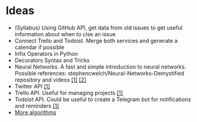 # Ideas

* (Syllabus) Using GitHub API, get data from old issues to get useful information about when to clse an issue
* Connect Trello and Todoist. Merge both services and generate a calendar if possible
* Infix Operators in Python
* Decorators Syntax and Tricks
* Neural Networks. A fast and simple introduction to neural networks. Possible references: stephencwelch/Neural-Networks-Demystified repository and videos [[1]](https://github.com/stephencwelch/Neural-Networks-Demystified) [[2]](http://lumiverse.io/series/neural-networks-demystified)
* Twitter API [[1]](https://dev.twitter.com/rest/public)
* Trello API. Useful for managing projects [[1]](https://developers.trello.com/)
* Todoist API. Could be useful to create a Telegram bot for notifications and reminders [[1]](https://developer.todoist.com/#api-overview)
* [More algorithms](http://www.geeksforgeeks.org/top-10-algorithms-in-interview-questions/)
